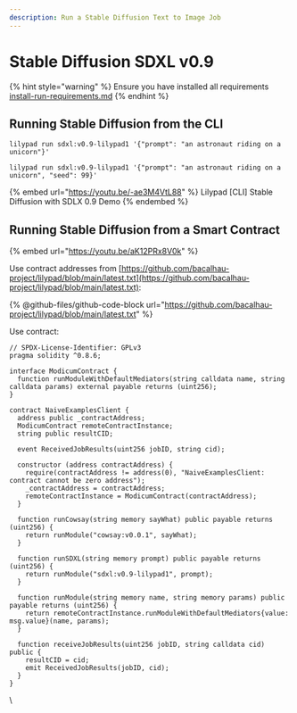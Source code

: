 ```yaml
---
description: Run a Stable Diffusion Text to Image Job
---
```


# Stable Diffusion SDXL v0.9

{% hint style="warning" %}
Ensure you have installed all requirements [install-run-requirements.md](../lilypad-v1-testnet/quick-start/install-run-requirements.md "mention")
{% endhint %}



## Running Stable Diffusion from the CLI

```
lilypad run sdxl:v0.9-lilypad1 '{"prompt": "an astronaut riding on a unicorn"}'
```

```
lilypad run sdxl:v0.9-lilypad1 '{"prompt": "an astronaut riding on a unicorn", "seed": 99}'
```


{% embed url="https://youtu.be/-ae3M4VtL88" %}
Lilypad \[CLI] Stable Diffusion with SDLX 0.9 Demo
{% endembed %}





## Running Stable Diffusion from a Smart Contract

{% embed url="https://youtu.be/aK12PRx8V0k" %}

Use contract addresses from [https://github.com/bacalhau-project/lilypad/blob/main/latest.txt](https://github.com/bacalhau-project/lilypad/blob/main/latest.txt):

{% @github-files/github-code-block url="https://github.com/bacalhau-project/lilypad/blob/main/latest.txt" %}


Use contract:

```solidity
// SPDX-License-Identifier: GPLv3
pragma solidity ^0.8.6;

interface ModicumContract {
  function runModuleWithDefaultMediators(string calldata name, string calldata params) external payable returns (uint256);
}

contract NaiveExamplesClient {
  address public _contractAddress;
  ModicumContract remoteContractInstance;
  string public resultCID;

  event ReceivedJobResults(uint256 jobID, string cid);

  constructor (address contractAddress) {
    require(contractAddress != address(0), "NaiveExamplesClient: contract cannot be zero address");
    _contractAddress = contractAddress;
    remoteContractInstance = ModicumContract(contractAddress);
  }

  function runCowsay(string memory sayWhat) public payable returns (uint256) {
    return runModule("cowsay:v0.0.1", sayWhat);
  }

  function runSDXL(string memory prompt) public payable returns (uint256) {
    return runModule("sdxl:v0.9-lilypad1", prompt);
  }

  function runModule(string memory name, string memory params) public payable returns (uint256) {
    return remoteContractInstance.runModuleWithDefaultMediators{value: msg.value}(name, params);
  }

  function receiveJobResults(uint256 jobID, string calldata cid) public {
    resultCID = cid;
    emit ReceivedJobResults(jobID, cid);
  }
}
```



\
